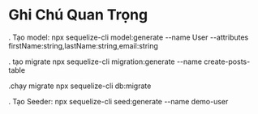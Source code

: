 # Ghi Chú Quan Trọng

. Tạo model:
npx sequelize-cli model:generate --name User --attributes firstName:string,lastName:string,email:string

. tạo migrate
npx sequelize-cli migration:generate --name create-posts-table

.chạy migrate
npx sequelize-cli db:migrate 

. Tạo Seeder: npx sequelize-cli seed:generate --name demo-user
